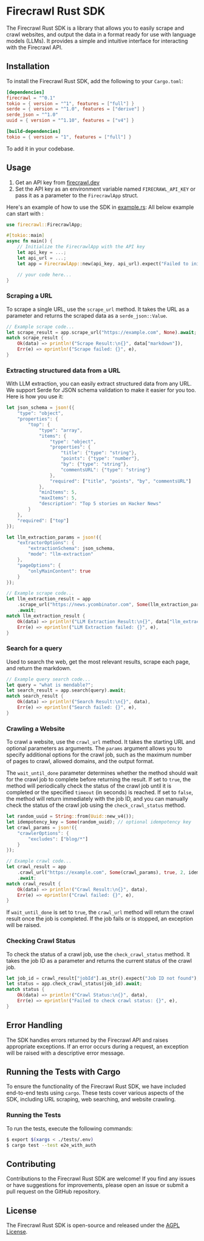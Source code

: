 # Firecrawl Rust SDK

The Firecrawl Rust SDK is a library that allows you to easily scrape and crawl websites, and output the data in a format ready for use with language models (LLMs). It provides a simple and intuitive interface for interacting with the Firecrawl API.

## Installation

To install the Firecrawl Rust SDK, add the following to your `Cargo.toml`:

```toml
[dependencies]
firecrawl = "^0.1"
tokio = { version = "^1", features = ["full"] }
serde = { version = "^1.0", features = ["derive"] }
serde_json = "^1.0"
uuid = { version = "^1.10", features = ["v4"] }

[build-dependencies]
tokio = { version = "1", features = ["full"] }
```

To add it in your codebase.

## Usage

1. Get an API key from [firecrawl.dev](https://firecrawl.dev)
2. Set the API key as an environment variable named `FIRECRAWL_API_KEY` or pass it as a parameter to the `FirecrawlApp` struct.

Here's an example of how to use the SDK in [example.rs](./examples/example.rs):
All below example can start with :
```rust
use firecrawl::FirecrawlApp;

#[tokio::main]
async fn main() {
    // Initialize the FirecrawlApp with the API key
    let api_key = ...;
    let api_url = ...;
    let app = FirecrawlApp::new(api_key, api_url).expect("Failed to initialize FirecrawlApp");

    // your code here...
}
```

### Scraping a URL

To scrape a single URL, use the `scrape_url` method. It takes the URL as a parameter and returns the scraped data as a `serde_json::Value`.

```rust
// Example scrape code...
let scrape_result = app.scrape_url("https://example.com", None).await;
match scrape_result {
    Ok(data) => println!("Scrape Result:\n{}", data["markdown"]),
    Err(e) => eprintln!("Scrape failed: {}", e),
}
```

### Extracting structured data from a URL

With LLM extraction, you can easily extract structured data from any URL. We support Serde for JSON schema validation to make it easier for you too. Here is how you use it:

```rust
let json_schema = json!({
    "type": "object",
    "properties": {
        "top": {
            "type": "array",
            "items": {
                "type": "object",
                "properties": {
                    "title": {"type": "string"},
                    "points": {"type": "number"},
                    "by": {"type": "string"},
                    "commentsURL": {"type": "string"}
                },
                "required": ["title", "points", "by", "commentsURL"]
            },
            "minItems": 5,
            "maxItems": 5,
            "description": "Top 5 stories on Hacker News"
        }
    },
    "required": ["top"]
});

let llm_extraction_params = json!({
    "extractorOptions": {
        "extractionSchema": json_schema,
        "mode": "llm-extraction"
    },
    "pageOptions": {
        "onlyMainContent": true
    }
});

// Example scrape code...
let llm_extraction_result = app
    .scrape_url("https://news.ycombinator.com", Some(llm_extraction_params))
    .await;
match llm_extraction_result {
    Ok(data) => println!("LLM Extraction Result:\n{}", data["llm_extraction"]),
    Err(e) => eprintln!("LLM Extraction failed: {}", e),
}
```

### Search for a query

Used to search the web, get the most relevant results, scrape each page, and return the markdown.

```rust
// Example query search code...
let query = "what is mendable?";
let search_result = app.search(query).await;
match search_result {
    Ok(data) => println!("Search Result:\n{}", data),
    Err(e) => eprintln!("Search failed: {}", e),
}
```

### Crawling a Website

To crawl a website, use the `crawl_url` method. It takes the starting URL and optional parameters as arguments. The `params` argument allows you to specify additional options for the crawl job, such as the maximum number of pages to crawl, allowed domains, and the output format.

The `wait_until_done` parameter determines whether the method should wait for the crawl job to complete before returning the result. If set to `true`, the method will periodically check the status of the crawl job until it is completed or the specified `timeout` (in seconds) is reached. If set to `false`, the method will return immediately with the job ID, and you can manually check the status of the crawl job using the `check_crawl_status` method.

```rust
let random_uuid = String::from(Uuid::new_v4());
let idempotency_key = Some(random_uuid); // optional idempotency key
let crawl_params = json!({
    "crawlerOptions": {
        "excludes": ["blog/*"]
    }
});

// Example crawl code...
let crawl_result = app
    .crawl_url("https://example.com", Some(crawl_params), true, 2, idempotency_key)
    .await;
match crawl_result {
    Ok(data) => println!("Crawl Result:\n{}", data),
    Err(e) => eprintln!("Crawl failed: {}", e),
}
```

If `wait_until_done` is set to `true`, the `crawl_url` method will return the crawl result once the job is completed. If the job fails or is stopped, an exception will be raised.

### Checking Crawl Status

To check the status of a crawl job, use the `check_crawl_status` method. It takes the job ID as a parameter and returns the current status of the crawl job.

```rust
let job_id = crawl_result["jobId"].as_str().expect("Job ID not found");
let status = app.check_crawl_status(job_id).await;
match status {
    Ok(data) => println!("Crawl Status:\n{}", data),
    Err(e) => eprintln!("Failed to check crawl status: {}", e),
}
```

## Error Handling

The SDK handles errors returned by the Firecrawl API and raises appropriate exceptions. If an error occurs during a request, an exception will be raised with a descriptive error message.

## Running the Tests with Cargo

To ensure the functionality of the Firecrawl Rust SDK, we have included end-to-end tests using `cargo`. These tests cover various aspects of the SDK, including URL scraping, web searching, and website crawling.

### Running the Tests

To run the tests, execute the following commands:
```bash
$ export $(xargs < ./tests/.env)
$ cargo test --test e2e_with_auth
```

## Contributing

Contributions to the Firecrawl Rust SDK are welcome! If you find any issues or have suggestions for improvements, please open an issue or submit a pull request on the GitHub repository.

## License

The Firecrawl Rust SDK is open-source and released under the [AGPL License](https://www.gnu.org/licenses/agpl-3.0.en.html).
